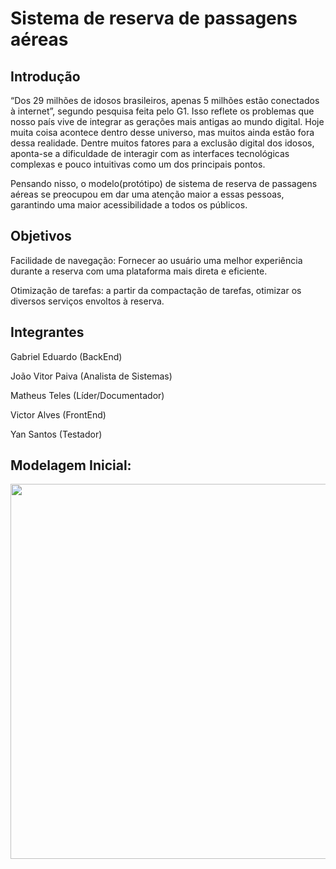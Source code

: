 # Sistema de reserva de passagens aéreas

## Introdução

“Dos 29 milhões de idosos brasileiros, apenas 5 milhões estão conectados à internet”, segundo pesquisa feita pelo 
G1. Isso reflete os problemas que nosso país vive de integrar as gerações mais antigas ao mundo digital. Hoje muita coisa 
acontece dentro desse universo, mas muitos ainda estão fora dessa realidade. Dentre muitos fatores para a exclusão digital dos 
idosos, aponta-se a dificuldade de interagir com as interfaces tecnológicas complexas e pouco intuitivas como um dos 
principais pontos.

Pensando nisso, o modelo(protótipo) de sistema de reserva de passagens aéreas se preocupou em dar uma atenção maior a essas 
pessoas, garantindo uma maior acessibilidade a todos os públicos.

## Objetivos 

Facilidade de navegação: Fornecer ao usuário uma melhor experiência durante a reserva com uma plataforma mais direta e eficiente. 

Otimização de tarefas: a partir da compactação de tarefas, otimizar os diversos serviços envoltos à reserva. 

## Integrantes 

Gabriel Eduardo (BackEnd) 

João Vitor Paiva (Analista de Sistemas) 

Matheus Teles (Líder/Documentador) 

Victor Alves (FrontEnd) 

Yan Santos (Testador) 

## Modelagem Inicial: 

<div align="center">
    <img src="https://images.githubusercontent.com/126108489/346746971-66186eac-cdf3-40ac-847c-be1aff143d85.png?jwt=eyJhbGciOiJIUzI1NiIsInR5cCI6IkpXVCJ9.eyJpc3MiOiJnaXRodWIuY29tIiwiYXVkIjoicmF3LmdpdGh1YnVzZXJjb250ZW50LmNvbSIsImtleSI6ImtleTUiLCJleHAiOjE3MjA0ODA4OTMsIm5iZiI6MTcyMDQ4MDU5MywicGF0aCI6Ii8xMjYxMDg0ODkvMzQ2NzQ2OTcxLTY2MTg2ZWFjLWNkZjMtNDBhYy04NDdjLWJlMWFmZjE0M2Q4NS5wbmc_WC1BbXotQWxnb3JpdGhtPUFXUzQtSE1BQy1TSEEyNTYmWC1BbXotQ3JlZGVudGlhbD1BS0lBVkNPRFlMU0E1M1BRSzRaQSUyRjIwMjQwNzA4JTJGdXMtZWFzdC0xJTJGczMlMkZhd3M0X3JlcXVlc3QmWC1BbXotRGF0ZT0yMDI0MDcwOFQyMzE2MzNaJlgtQW16LUV4cGlyZXM9MzAwJlgtQW16LVNpZ25hdHVyZT05MzRjNWNkYTYwOGI0MWY0ZGI5ZDFkMzY3ZDY3ZWU5NDJjOTIyZmQ3MTE5YTUzODRmMGRjNWYzNDM1ODQ1NDg3JlgtQW16LVNpZ25lZEhlYWRlcnM9aG9zdCZhY3Rvcl9pZD0wJmtleV9pZD0wJnJlcG9faWQ9MCJ9.s6pMLpJ83rB2YQAs0zCAF_qjSAwSFTQ9zD_H_OqedYI" width="600px" />
</div>
